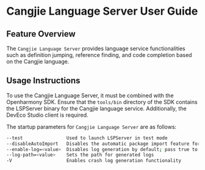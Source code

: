 # Cangjie Language Server User Guide

## Feature Overview

The `Cangjie Language Server` provides language service functionalities such as definition jumping, reference finding, and code completion based on the Cangjie language.

## Usage Instructions

To use the Cangjie Language Server, it must be combined with the Openharmony SDK. Ensure that the `tools/bin` directory of the SDK contains the LSPServer binary for the Cangjie language service. Additionally, the DevEco Studio client is required.

The startup parameters for `Cangjie Language Server` are as follows:

```bash
--test                Used to launch LSPServer in test mode
--disableAutoImport   Disables the automatic package import feature for code completion
--enable-log=<value>  Disables log generation by default; pass true to open log generation
--log-path=<value>    Sets the path for generated logs
-V                    Enables crash log generation functionality
```